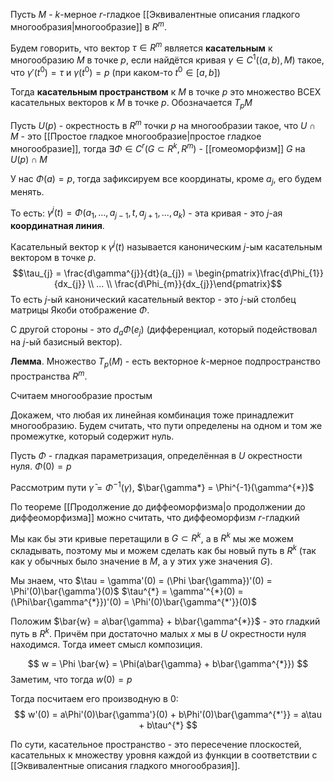 Пусть $M$ - $k$-мерное $r$-гладкое [[Эквивалентные описания гладкого многообразия|многообразие]] в $R^{m}$.

Будем говорить, что вектор $\tau \in R^{m}$ является **касательным** к многообразию $M$ в точке $p$, если найдётся кривая $\gamma \in C^{1}((a, b), M)$ такое, что $\gamma'(t^{0}) = \tau$ и $\gamma(t^{0}) = p$ (при каком-то $t^{0} \in [a, b]$)

Тогда **касательным пространством** к $M$ в точке $p$ это множество ВСЕХ касательных векторов к $M$ в точке $p$. Обозначается $T_{p}M$

Пусть $U(p)$ - окрестность в $R^m$ точки $p$ на многообразии такое, что $U \cap M$ - это [[Простое гладкое многообразие|простое гладкое многообразие]], тогда $\exists \Phi \in C^{r}(G \subset R^{k}, R^{m})$ - [[гомеоморфизм]] $G$ на $U(p) \cap M$

У нас $\Phi(a) = p$, тогда зафиксируем все координаты, кроме $a_{j}$, его будем менять.

То есть: $\gamma^{j}(t) = \Phi(a_{1}, ..., a_{j-1}, t, a_{j+1}, ..., a_{k})$ - эта кривая - это $j$-ая **координатная линия**.

Касательный вектор к $\gamma^{j}(t)$ называется каноническим $j$-ым касательным вектором в точке $p$.
$$\tau_{j} = \frac{d\gamma^{j}}{dt}(a_{j}) = \begin{pmatrix}\frac{d\Phi_{1}}{dx_{j}} \\
... \\
\frac{d\Phi_{m}}{dx_{j}}\end{pmatrix}$$
То есть $j$-ый канонический касательный вектор - это $j$-ый столбец матрицы Якоби отображение $\Phi$.

С другой стороны - это $d_{a}\Phi(e_{j})$ (дифференциал, который подействовал на $j$-ый базисный вектор).

**Лемма**. Множество $T_{p}(M)$ - есть векторное $k$-мерное подпространство пространства $R^{m}$.

Считаем многообразие простым

Докажем, что любая их линейная комбинация тоже принадлежит многообразию.
Будем считать, что пути определены на одном и том же промежутке, который содержит нуль.

Пусть $\Phi$ - гладкая параметризация, определённая в $U$ окрестности нуля. $\Phi(0) = p$

Рассмотрим пути $\bar{\gamma} = \Phi^{-1}(\gamma)$, $\bar{\gamma*} = \Phi^{-1}(\gamma^{*})$

По теореме [[Продолжение до диффеоморфизма|о продолжении до диффеоморфизма]] можно считать, что диффеоморфизм $r$-гладкий

Мы как бы эти кривые перетащили в $G \subset R^{k}$, а в $R^{k}$ мы же можем складывать, поэтому мы и можем сделать как бы новый путь в $R^{k}$ (так как у обычных было значение в $M$, а у этих уже значения $G$).

Мы знаем, что $\tau = \gamma'(0) = (\Phi \bar{\gamma})'(0) = \Phi'(0)\bar{\gamma'}(0)$
$\tau^{*} = \gamma'^{*}(0) = (\Phi\bar{\gamma^{*}})'(0) = \Phi'(0)\bar{\gamma^{*'}}(0)$

Положим $\bar{w} = a\bar{\gamma} + b\bar{\gamma^{*}}$ - это гладкий путь в $R^{k}$. Причём при достаточно малых $x$ мы в $U$ окрестности нуля находимся. Тогда имеет смысл композиция.

$$
w = \Phi \bar{w} = \Phi(a\bar{\gamma} + b\bar{\gamma^{*}})
$$
Заметим, что тогда $w(0) = p$

Тогда посчитаем его производную в $0$:
$$
w'(0) = a\Phi'(0)\bar{\gamma'}(0) + b\Phi'(0)\bar{\gamma^{*'}} = a\tau + b\tau^{*}
$$

По сути, касательное пространство - это пересечение плоскостей, касательных к множеству уровня каждой из функции в соответствии с [[Эквивалентные описания гладкого многообразия]].






